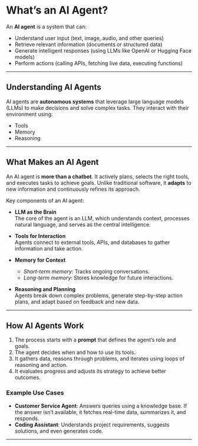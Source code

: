 # What’s an AI Agent?

An **AI agent** is a system that can:

- Understand user input (text, image, audio, and other queries)
- Retrieve relevant information (documents or structured data)
- Generate intelligent responses (using LLMs like OpenAI or Hugging Face models)
- Perform actions (calling APIs, fetching live data, executing functions)

---

## Understanding AI Agents

AI agents are **autonomous systems** that leverage large language models (LLMs) to make decisions and solve complex tasks. They interact with their environment using:

- Tools
- Memory
- Reasoning

---

## What Makes an AI Agent

An AI agent is **more than a chatbot**. It actively plans, selects the right tools, and executes tasks to achieve goals. Unlike traditional software, it **adapts** to new information and continuously refines its approach.

Key components of an AI agent:

- **LLM as the Brain**  
  The core of the agent is an LLM, which understands context, processes natural language, and serves as the central intelligence.

- **Tools for Interaction**  
  Agents connect to external tools, APIs, and databases to gather information and take action.

- **Memory for Context**
    - *Short-term memory*: Tracks ongoing conversations.
    - *Long-term memory*: Stores knowledge for future interactions.

- **Reasoning and Planning**  
  Agents break down complex problems, generate step-by-step action plans, and adapt based on feedback and new data.

---

## How AI Agents Work

1. The process starts with a **prompt** that defines the agent’s role and goals.
2. The agent decides when and how to use its tools.
3. It gathers data, reasons through problems, and iterates using loops of reasoning and action.
4. It evaluates progress and adjusts its strategy to achieve better outcomes.

### Example Use Cases

- **Customer Service Agent**: Answers queries using a knowledge base. If the answer isn’t available, it fetches real-time data, summarizes it, and responds.
- **Coding Assistant**: Understands project requirements, suggests solutions, and even generates code.

---
